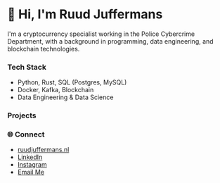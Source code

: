 # 👋 Hi, I'm Ruud Juffermans

I'm a cryptocurrency specialist working in the Police Cybercrime Department, with a background in programming, data engineering, and blockchain technologies.

### Tech Stack
- Python, Rust, SQL (Postgres, MySQL)
- Docker, Kafka, Blockchain
- Data Engineering & Data Science

### Projects


### 🌐 Connect
- [ruudjuffermans.nl](https://www.ruudjuffermans.nl)
- [LinkedIn](https://www.linkedin.com/in/r-j3/)
- [Instagram](https://www.instagram.com/rudy_j3/)
- [Email Me](mailto:me@ruudjuffermans.nl)
